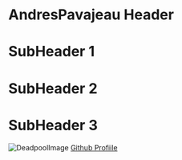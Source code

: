 # AndresPavajeau Header
# SubHeader 1
# SubHeader 2
# SubHeader 3
![DeadpoolImage](https://prod-ripcut-delivery.disney-plus.net/v1/variant/disney/D63B8E14B5C129B4557C0F7C3E0111410739182F02CC6706F99111AF35082048/scale?width=1200&aspectRatio=1.78&format=jpeg)
[Github Profiile](https://github.com/AndresPavajeau)
